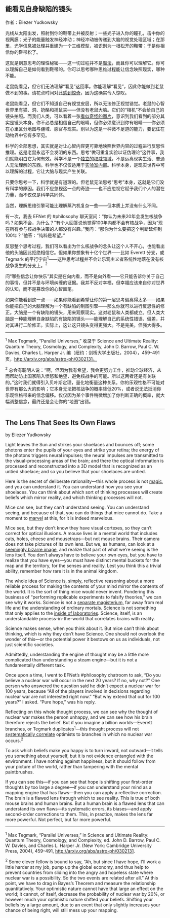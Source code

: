 ## 能看见自身缺陷的镜头

作者：Eliezer Yudkowsky

光线从太阳出发，照射到你的鞋带上并被反射；一些光子进入你的瞳孔，击中你的视网膜；光子的能量触发神经冲动；神经冲动被传递到大脑的视觉处理区域；在那里，光学信息被处理并重建为一个三维模型，被识别为一根松开的鞋带；于是你相信你的鞋带松了。

这就是刻意思考的理性秘密——这一切过程并不是[魔法](https://www.lesswrong.com/lw/iu/mysterious_answers_to_mysterious_questions/)，而且你可以理解它。你可以理解自己是如何看到鞋带的。你可以思考哪种思维过程能让信念映照现实，哪种不能。

老鼠能看见，但它们无法理解“看见”这回事。你能理解“看见”，因此你能做到老鼠做不到的事。请花点时间对此[感到惊奇](https://www.lesswrong.com/lw/j3/science_as_curiositystopper/)，因为这确实令人惊叹。

老鼠能看见，但它们不知道自己有视觉皮层，所以无法修正视觉错觉。老鼠的心智世界里有猫、洞、奶酪和捕鼠夹——但没有老鼠大脑。它们的“相机”不会给自己的镜头拍照。而我们人类，可以看着一张[看似奇怪的图片](http://www.richrock.com/gifs/optical-illusion-wheels-circles-rotating.png)，意识到我们看到的部分其实是镜头本身。你不必总是相信自己的眼睛，但你必须意识到你有眼睛——你必须在心里区分地图与疆域、感官与现实。别以为这是一种微不足道的能力，要记住在动物界中它有多罕见。

科学的全部思想，其实就是对让心智内容更可靠地映照世界内容的过程进行反思性推理。这是老鼠永远不会发明的东西。思考“做可重复实验以证伪理论”这件事，我们就能明白它为何有效。科学不是一个[独立的权威领域](https://www.lesswrong.com/lw/i8/religions_claim_to_be_nondisprovable/)，不是远离现实生活、普通人无法理解的东西。科学也不仅仅适用于[实验室内部](https://www.lesswrong.com/lw/gv/outside_the_laboratory/)。科学本身，是现实世界中可以理解的过程，它让大脑与现实产生关联。

只要你思考一下，科学就是有道理的。但老鼠无法思考“思考”本身，这就是它们没有科学的原因。我们不应忽视这一点的奇迹——也不应忽视它赋予我们个人的潜在力量，而不仅仅是科学共同体。

当然，理解思维引擎可能比理解蒸汽机复杂一些——但本质上并没有什么不同。

有一次，我去 EFNet 的 #philosophy 聊天室问：“你认为未来20年会发生核战争吗？如果不会，为什么？”有个人回答说他觉得100年内都不会有核战争，因为“现在所有参与核战争决策的人都没有兴趣。”我问：“那你为什么要把这个判断延伸到100年？”他答：“纯粹是希望。”

反思整个思考过程，我们可以看出为什么核战争的念头让这个人不开心，也能看出他的头脑因此拒绝相信它。但如果你想象有十亿个世界——比如 Everett 分支，或 Tegmark 的平行宇宙<sup>1</sup>——这种思考过程并不会让乐观主义者系统性地落在没有核战争发生的分支上。<sup>2</sup>

问“哪些信念让你快乐”其实是在向内看，而不是向外看——它只能告诉你关于自己的事情，但并不是与环境纠缠的证据。我并不反对幸福，但幸福应该来自你对世界的认知，而不是篡改你的心智画笔。

如果你能看到这一点——如果你能看到希望让你的第一层思考偏离得太多——如果你能把自己的大脑理解为一个有缺陷的制图引擎——那么你就可以进行反思性的修正。大脑是一个有缺陷的镜头，用来观察现实。这对老鼠和人类都成立。但人类大脑是一种能理解自身缺陷的有缺陷的镜头——能理解自己的系统性错误、偏差，并对其进行二阶修正。实际上，这让这只镜头变得更强大。不是完美，但强大得多。

---

<sup>1</sup> Max Tegmark, “Parallel Universes,” 收录于 Science and Ultimate Reality: Quantum Theory, Cosmology, and Complexity, John D. Barrow, Paul C. W. Davies, Charles L. Harper Jr. 编（纽约：剑桥大学出版社，2004），459–491页，http://arxiv.org/abs/astro-ph/0302131。

<sup>2</sup> 总会有聪明人说：“啊，但因为我有希望，我会更努力工作，推动全球经济，从而帮助防止国家陷入愤怒和绝望，避免核战争的可能。所以这两者还是有关联的。”这时我们就得引入贝叶斯定理，量化地衡量这种关系。你的乐观性格不可能对世界有那么大的影响；它本身无法把核战争的概率降低20%，或者说无法抵消你乐观性格带来的信念偏移。仅仅因为某个事件稍微增加了你判断正确的概率，就大幅调整信念，最终还是会让你的“地图”出错。

---

## The Lens That Sees Its Own Flaws

by Eliezer Yudkowsky

Light leaves the Sun and strikes your shoelaces and bounces off; some photons enter the pupils of your eyes and strike your retina; the energy of the photons triggers neural impulses; the neural impulses are transmitted to the visual-processing areas of the brain; and there the optical information is processed and reconstructed into a 3D model that is recognized as an untied shoelace; and so you believe that your shoelaces are untied.

Here is the secret of deliberate rationality—this whole process is not [magic](https://www.lesswrong.com/lw/iu/mysterious_answers_to_mysterious_questions/), and you can understand it. You can understand how you see your shoelaces. You can think about which sort of thinking processes will create beliefs which mirror reality, and which thinking processes will not.

Mice can see, but they can’t understand seeing. You can understand seeing, and because of that, you can do things that mice cannot do. Take a moment to [marvel](https://www.lesswrong.com/lw/j3/science_as_curiositystopper/) at this, for it is indeed marvelous.

Mice see, but they don’t know they have visual cortexes, so they can’t correct for optical illusions. A mouse lives in a mental world that includes cats, holes, cheese and mousetraps—but not mouse brains. Their camera does not take pictures of its own lens. But we, as humans, can look at a [seemingly bizarre image](http://www.richrock.com/gifs/optical-illusion-wheels-circles-rotating.png), and realize that part of what we’re seeing is the lens itself. You don’t always have to believe your own eyes, but you have to realize that you have eyes—you must have distinct mental buckets for the map and the territory, for the senses and reality. Lest you think this a trivial ability, remember how rare it is in the animal kingdom.

The whole idea of Science is, simply, reflective reasoning about a more reliable process for making the contents of your mind mirror the contents of the world. It is the sort of thing mice would never invent. Pondering this business of “performing replicable experiments to falsify theories,” we can see why it works. Science is not a [separate magisterium](https://www.lesswrong.com/lw/i8/religions_claim_to_be_nondisprovable/), far away from real life and the understanding of ordinary mortals. Science is not something that only applies to the [inside of laboratories](https://www.lesswrong.com/lw/gv/outside_the_laboratory/). Science, itself, is an understandable process-in-the-world that correlates brains with reality.

Science makes sense, when you think about it. But mice can’t think about thinking, which is why they don’t have Science. One should not overlook the wonder of this—or the potential power it bestows on us as individuals, not just scientific societies.

Admittedly, understanding the engine of thought may be a little more complicated than understanding a steam engine—but it is not a fundamentally different task.

Once upon a time, I went to EFNet’s #philosophy chatroom to ask, “Do you believe a nuclear war will occur in the next 20 years? If no, why not?” One person who answered the question said he didn’t expect a nuclear war for 100 years, because “All of the players involved in decisions regarding nuclear war are not interested right now.” “But why extend that out for 100 years?” I asked. “Pure hope,” was his reply.

Reflecting on this whole thought process, we can see why the thought of nuclear war makes the person unhappy, and we can see how his brain therefore rejects the belief. But if you imagine a billion worlds—Everett branches, or Tegmark duplicates<sup>1</sup>—this thought process will not [systematically correlate](https://www.lesswrong.com/lw/jl/what_is_evidence/) optimists to branches in which no nuclear war occurs.<sup>2</sup>

To ask which beliefs make you happy is to turn inward, not outward—it tells you something about yourself, but it is not evidence entangled with the environment. I have nothing against happiness, but it should follow from your picture of the world, rather than tampering with the mental paintbrushes.

If you can see this—if you can see that hope is shifting your first-order thoughts by too large a degree—if you can understand your mind as a mapping engine that has flaws—then you can apply a reflective correction. The brain is a flawed lens through which to see reality. This is true of both mouse brains and human brains. But a human brain is a flawed lens that can understand its own flaws—its systematic errors, its biases—and apply second-order corrections to them. This, in practice, makes the lens far more powerful. Not perfect, but far more powerful.

---

<sup>1</sup> Max Tegmark, “Parallel Universes,” in Science and Ultimate Reality: Quantum Theory, Cosmology, and Complexity, ed. John D. Barrow, Paul C. W. Davies, and Charles L. Harper Jr. (New York: Cambridge University Press, 2004), 459–491, http://arxiv.org/abs/astro-ph/0302131.

<sup>2</sup> Some clever fellow is bound to say, “Ah, but since I have hope, I'll work a little harder at my job, pump up the global economy, and thus help to prevent countries from sliding into the angry and hopeless state where nuclear war is a possibility. So the two events are related after all.” At this point, we have to drag in Bayes’s Theorem and measure the relationship quantitatively. Your optimistic nature cannot have that large an effect on the world; it cannot, of itself, decrease the probability of nuclear war by 20%, or however much your optimistic nature shifted your beliefs. Shifting your beliefs by a large amount, due to an event that only slightly increases your chance of being right, will still mess up your mapping.

